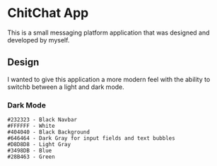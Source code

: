 # ChitChat App

This is a small messaging platform application that was designed and developed by myself.

## Design

I wanted to give this application a more modern feel with the ability to switchb between a light and dark mode.

### Dark Mode

```
#232323 - Black Navbar
#FFFFFF - White
#404040 - Black Background
#646464 - Dark Gray for input fields and text bubbles
#D8D8D8 - Light Gray
#3498DB - Blue
#28B463 - Green
```
